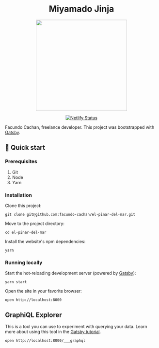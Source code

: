 <div align="center">
  <h1>Miyamado Jinja</h1>
  <img src="https://user-images.githubusercontent.com/7563926/72620461-56b0b200-390d-11ea-99a5-9d05cbcebefb.jpg" height="300">

[![Netlify Status](https://api.netlify.com/api/v1/badges/05f16382-0263-4c35-94e4-171e0b549177/deploy-status)](https://app.netlify.com/sites/el-pinar-del-mar/deploys)

</div>

Facundo Cachan, freelance developer.
This project was bootstrapped with [Gatsby](https://www.gatsbyjs.org/).

## 🚀 Quick start

### Prerequisites

1. Git
1. Node
1. Yarn

### Installation

Clone this project:

```
git clone git@github.com:facundo-cachan/el-pinar-del-mar.git
```

Move to the project directory:

```
cd el-pinar-del-mar
```

Install the website's npm dependencies:

```
yarn
```

### Running locally

Start the hot-reloading development server (powered by [Gatsby](https://www.gatsbyjs.org)):

```
yarn start
```

Open the site in your favorite browser:

```
open http://localhost:8000
```


## GraphiQL Explorer

This is a tool you can use to experiment with querying your data. Learn more about using this tool in the [Gatsby tutorial](https://www.gatsbyjs.org/tutorial/part-five/#introducing-graphiql).

```
open http://localhost:8000/___graphql
````
